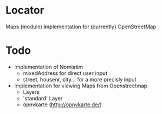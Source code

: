 Locator
=======

Maps (module) implementation for (currently) OpenStreetMap

Todo
=======

- Implementation of Nomiatim
  - mixedAddress for direct user input
  - street, housenr, city... for a more precisly input
- Implementation for viewing Maps from Openstreetmap
  - Layers
   - 'standard' Layer
   - öpnvkarte (http://öpnvkarte.de/)
